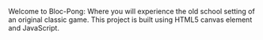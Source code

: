 Welcome to Bloc-Pong: Where you will experience the old school setting of an original classic game. 
    This project is built using HTML5 canvas element and JavaScript. 
